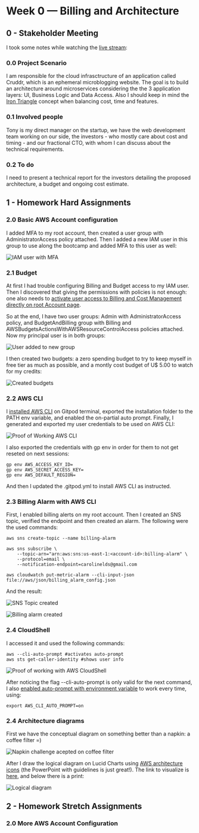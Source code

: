 # Week 0 — Billing and Architecture

## 0 - Stakeholder Meeting

I took some notes while watching the [live stream](https://www.youtube.com/live/SG8blanhAOg?feature=share):

### 0.0 Project Scenario

I am responsible for the cloud infrasctructure of an application called Cruddr, which is an ephemeral microblogging website. The goal is to build an architecture around microservices considering the the 3 application layers: UI, Business Logic and Data Access. Also I should keep in mind the [Iron Triangle](https://www.mindtools.com/aa9j1zc/the-iron-triangle-of-project-management) concept when balancing cost, time and features. 

### 0.1 Involved people

Tony is my direct manager on the startup, we have the web development team working on our side, the investors - who mostly care about cost and timing - and our fractional CTO, with whom I can discuss about the technical requirements.


### 0.2 To do

I need to present a technical report for the investors detailing the proposed architecture, a budget and ongoing cost estimate.

## 1 - Homework Hard Assignments

### 2.0 Basic AWS Account configuration

I added MFA to my root account, then created a user group with AdministratorAccess policy attached. Then I added a new IAM user in this group to use along the bootcamp and added MFA to this user as well:

![IAM user with MFA](./assets/00-iam-user.png)

### 2.1 Budget

At first I had trouble configuring Billing and Budget access to my IAM user. Then I discovered that giving the permissions with policies is not enough: one also needs to [activate user access to Billing and Cost Management directly on root Account page](https://docs.aws.amazon.com/IAM/latest/UserGuide/tutorial_billing.html?icmpid=docs_iam_console#tutorial-billing-step1). 

So at the end, I have two user groups: Admin with AdministratorAccess policy, and BudgetAndBilling group with Billing and AWSBudgetsActionsWithAWSResourceControlAccess policies attached. Now my principal user is in both groups:

![User added to new group](./assets/00-iam-user-new-group.png)

I then created two budgets: a zero spending budget to try to keep myself in free tier as much as possible, and a montly cost budget of U$ 5.00 to watch for my credits:

![Created budgets](./assets/00-budget.png)

### 2.2 AWS CLI 

I [installed AWS CLI](https://docs.aws.amazon.com/cli/latest/userguide/getting-started-install.html) on Gitpod terminal, exported the installation folder to the PATH env variable, and enabled the on-partial auto prompt. Finally, I generated and exported my user credentials to be used on AWS CLI:

![Proof of Working AWS CLI](./assets/00-aws-cli.png)

I also exported the credentials with gp env in order for them to not get reseted on next sessions:

```
gp env AWS_ACCESS_KEY_ID=
gp env AWS_SECRET_ACCESS_KEY=
gp env AWS_DEFAULT_REGION=
```

And then I updated the .gitpod.yml to install AWS CLI as instructed.

### 2.3 Billing Alarm with AWS CLI

First, I enabled billing alerts on my root account. Then I created an SNS topic, verified the endpoint and then created an alarm. The following were the used commands:

```
aws sns create-topic --name billing-alarm

aws sns subscribe \
    --topic-arn="arn:aws:sns:us-east-1:<account-id>:billing-alarm" \
    --protocol=email \
    --notification-endpoint=carolinelds@gmail.com

aws cloudwatch put-metric-alarm --cli-input-json file://aws/json/billing_alarm_config.json
```

And the result:

![SNS Topic created](./assets/00-sns-topic.png)

![Billing alarm created](./assets/00-aws-billing-alarm.png)

### 2.4 CloudShell

I accessed it and used the following commands:
```
aws --cli-auto-prompt #activates auto-prompt
aws sts get-caller-identity #shows user info
```
 ![Proof of working with AWS CloudShell](./assets/00-aws-cloudshell.png)

After noticing the flag --cli-auto-prompt is only valid for the next command, I also [enabled auto-prompt with environment variable](https://docs.aws.amazon.com/cli/latest/userguide/cli-configure-envvars.html#envvars-list-aws_cli_auto_prompt) to work every time, using:

```
export AWS_CLI_AUTO_PROMPT=on
```

### 2.4 Architecture diagrams

First we have the conceptual diagram on something better than a napkin: a coffee filter =)

![Napkin challenge acepted on coffee filter](./assets/00-napkin-conceptual-architecture.jpg)

After I draw the logical diagram on Lucid Charts using [AWS architecture icons](https://aws.amazon.com/pt/architecture/icons/) (the PowerPoint with guidelines is just great!). The link to visualize is [here](https://lucid.app/lucidchart/f21007ac-66e4-49f3-8413-8ccb27a347cd/edit?viewport_loc=-59%2C74%2C1894%2C831%2C0_0&invitationId=inv_bc32d031-7b29-4936-a617-8c72b2a8b88c), and below there is a print:

![Logical diagram](./assets/00-logical-diagram.png)

## 2 - Homework Stretch Assignments


### 2.0 More AWS Account Configuration

